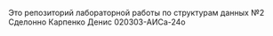 Это репозиторий лабораторной работы по структурам данных №2
Сделонно Карпенко Денис 020303-АИСа-24о
